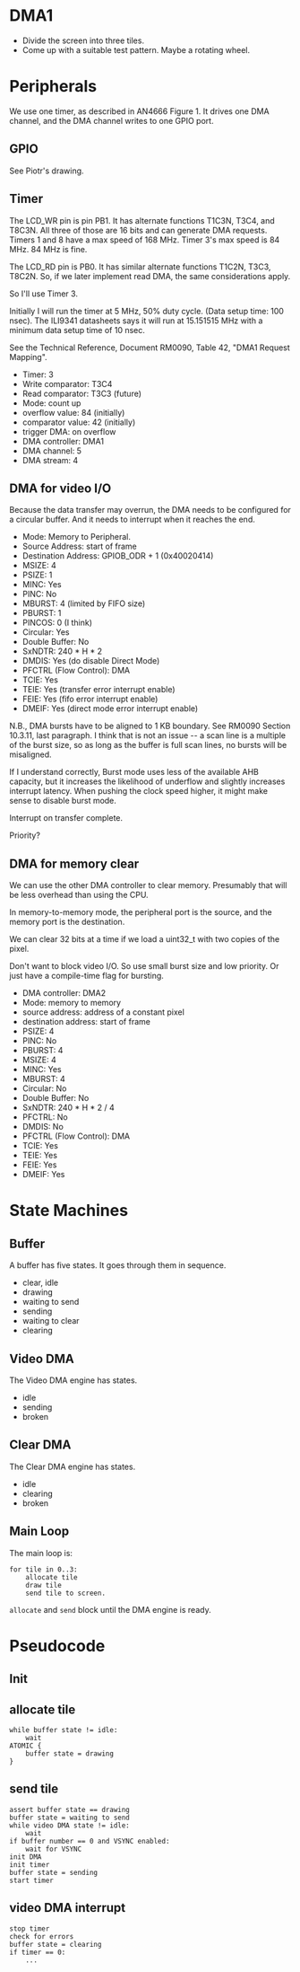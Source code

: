 # DMA1

* Divide the screen into three tiles.
* Come up with a suitable test pattern.  Maybe a rotating wheel.

# Peripherals

We use one timer, as described in AN4666 Figure 1.  It drives one
DMA channel, and the DMA channel writes to one GPIO port.

## GPIO

See Piotr's drawing.

## Timer

The LCD_WR pin is pin PB1.  It has alternate functions T1C3N, T3C4,
and T8C3N.  All three of those are 16 bits and can generate DMA
requests.  Timers 1 and 8 have a max speed of 168 MHz.  Timer 3's
max speed is 84 MHz.  84 MHz is fine.

The LCD_RD pin is PB0.  It has similar alternate functions T1C2N,
T3C3, T8C2N.  So, if we later implement read DMA, the same
considerations apply.

So I'll use Timer 3.

Initially I will run the timer at 5 MHz, 50% duty
cycle.  (Data setup time: 100 nsec).  The ILI9341 datasheets says
it will run at 15.151515 MHz with a minimum data setup time of 10
nsec.

See the Technical Reference, Document RM0090, Table 42, "DMA1 Request
Mapping".



  - Timer: 3
  - Write comparator: T3C4
  - Read comparator: T3C3 (future)
  - Mode: count up
  - overflow value: 84 (initially)
  - comparator value: 42 (initially)
  - trigger DMA: on overflow
  - DMA controller: DMA1
  - DMA channel: 5
  - DMA stream: 4


## DMA for video I/O

Because the data transfer may overrun, the DMA needs to be configured
for a circular buffer.  And it needs to interrupt when it reaches the end.

  - Mode: Memory to Peripheral.
  - Source Address: start of frame
  - Destination Address: GPIOB_ODR + 1 (0x40020414)
  - MSIZE: 4
  - PSIZE: 1
  - MINC: Yes
  - PINC: No
  - MBURST: 4 (limited by FIFO size)
  - PBURST: 1
  - PINCOS: 0 (I think)
  - Circular: Yes
  - Double Buffer: No
  - SxNDTR: 240 * H * 2
  - DMDIS: Yes (do disable Direct Mode)
  - PFCTRL (Flow Control): DMA
  - TCIE: Yes
  - TEIE: Yes (transfer error interrupt enable)
  - FEIE: Yes (fifo error interrupt enable)
  - DMEIF: Yes (direct mode error interrupt enable)

N.B., DMA bursts have to be aligned to 1 KB boundary.  See RM0090 Section
10.3.11, last paragraph.  I think that is not an issue -- a scan line
is a multiple of the burst size, so as long as the buffer is full scan
lines, no bursts will be misaligned.

If I understand correctly, Burst mode uses less of the available AHB
capacity, but it increases the likelihood of underflow and slightly
increases interrupt latency.  When pushing the clock speed higher, it
might make sense to disable burst mode.

Interrupt on transfer complete.

Priority?

## DMA for memory clear

We can use the other DMA controller to clear memory.  Presumably that
will be less overhead than using the CPU.

In memory-to-memory mode, the peripheral port is the source, and the
memory port is the destination.

We can clear 32 bits at a time if we load a uint32_t with two copies
of the pixel.

Don't want to block video I/O.  So use small burst size and low
priority.  Or just have a compile-time flag for bursting.


  - DMA controller: DMA2
  - Mode: memory to memory
  - source address: address of a constant pixel
  - destination address: start of frame
  - PSIZE: 4
  - PINC: No
  - PBURST: 4
  - MSIZE: 4
  - MINC: Yes
  - MBURST: 4
  - Circular: No
  - Double Buffer: No
  - SxNDTR: 240 * H * 2 / 4
  - PFCTRL: No
  - DMDIS: No
  - PFCTRL (Flow Control): DMA
  - TCIE: Yes
  - TEIE: Yes
  - FEIE: Yes
  - DMEIF: Yes

# State Machines

## Buffer

A buffer has five states.  It goes through them in sequence.

  - clear, idle
  - drawing
  - waiting to send
  - sending
  - waiting to clear
  - clearing
  
## Video DMA

The Video DMA engine has states.

  - idle
  - sending
  - broken
  
## Clear DMA
  
The Clear DMA engine has states.

  - idle
  - clearing
  - broken

## Main Loop

The main loop is:

    for tile in 0..3:
        allocate tile
        draw tile
        send tile to screen.

`allocate` and `send` block until the DMA engine is ready.

# Pseudocode

## Init 

## allocate tile

    while buffer state != idle:
        wait
    ATOMIC {
        buffer state = drawing
    }

## send tile

    assert buffer state == drawing
    buffer state = waiting to send
    while video DMA state != idle:
        wait
    if buffer number == 0 and VSYNC enabled:
        wait for VSYNC
    init DMA
    init timer
    buffer state = sending
    start timer
    
## video DMA interrupt

    stop timer
    check for errors
    buffer state = clearing
    if timer == 0:
        ...
